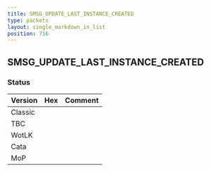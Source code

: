 ```yaml
---
title: SMSG_UPDATE_LAST_INSTANCE_CREATED
type: packets
layout: single_markdown_in_list
position: 716
---
```


## SMSG_UPDATE_LAST_INSTANCE_CREATED

### Status

Version | Hex | Comment
---------- | ---------- | ---------- 
Classic |  |  
TBC |  |  
WotLK |  |  
Cata |  |  
MoP |  |  